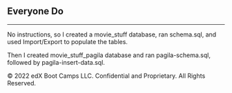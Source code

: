 ## Everyone Do

- - -

No instructions, so I created a movie_stuff database, ran schema.sql, and used Import/Export to populate the tables. 

Then I created movie_stuff_pagila database and ran pagila-schema.sql, followed by pagila-insert-data.sql.

© 2022 edX Boot Camps LLC. Confidential and Proprietary. All Rights Reserved.
